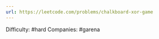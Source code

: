 ```yaml
---
url: https://leetcode.com/problems/chalkboard-xor-game
---
```


Difficulty: #hard
Companies: #garena